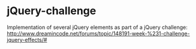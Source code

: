 # jQuery-challenge
Implementation of several jQuery elements as part of a jQuery challenge: http://www.dreamincode.net/forums/topic/148191-week-%231-challenge-jquery-effects/#

